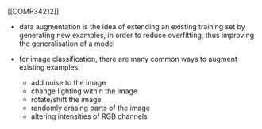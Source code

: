 [[COMP34212]]

- data augmentation is the idea of extending an existing training set by generating new examples, in order to reduce overfitting, thus improving the generalisation of a model

- for image classification, there are many common ways to augment existing examples:
	- add noise to the image
	- change lighting within the image
	- rotate/shift the image
	- randomly erasing parts of the image
	- altering intensities of RGB channels

